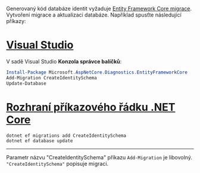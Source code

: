 Generovaný kód databáze identit vyžaduje [Entity Framework Core migrace](/ef/core/managing-schemas/migrations/). Vytvoření migrace a aktualizaci databáze. Například spusťte následující příkazy:

# <a name="visual-studiotabvisual-studio"></a>[Visual Studio](#tab/visual-studio)

V sadě Visual Studio **Konzola správce balíčků**:

```powershell
Install-Package Microsoft.AspNetCore.Diagnostics.EntityFrameworkCore
Add-Migration CreateIdentitySchema
Update-Database
```

# <a name="net-core-clitabnetcore-cli"></a>[Rozhraní příkazového řádku .NET Core](#tab/netcore-cli)

```dotnetcli
dotnet ef migrations add CreateIdentitySchema
dotnet ef database update
```

---

Parametr názvu "CreateIdentitySchema" příkazu `Add-Migration` je libovolný. `"CreateIdentitySchema"` popisuje migraci.
